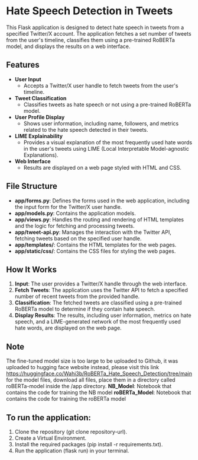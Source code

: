 # Hate Speech Detection in Tweets

This Flask application is designed to detect hate speech in tweets from a specified Twitter/X account. The application fetches a set number of tweets from the user's timeline, classifies them using a pre-trained RoBERTa model, and displays the results on a web interface.

## Features

- **User Input**
  - Accepts a Twitter/X user handle to fetch tweets from the user's timeline.
- **Tweet Classification**
  - Classifies tweets as hate speech or not using a pre-trained RoBERTa model.
- **User Profile Display**
  - Shows user information, including name, followers, and metrics related to the hate speech detected in their tweets.
- **LIME Explainability**
  - Provides a visual explanation of the most frequently used hate words in the user's tweets using LIME (Local Interpretable Model-agnostic Explanations).
- **Web Interface**
  - Results are displayed on a web page styled with HTML and CSS.

## File Structure

- **app/forms.py**: Defines the forms used in the web application, including the input form for the Twitter/X user handle.
- **app/models.py**: Contains the application models.
- **app/views.py**: Handles the routing and rendering of HTML templates and the logic for fetching and processing tweets.
- **app/tweet-api.py**: Manages the interaction with the Twitter API, fetching tweets based on the specified user handle.
- **app/templates/**: Contains the HTML templates for the web pages.
- **app/static/css/**: Contains the CSS files for styling the web pages.

## How It Works

1. **Input**: The user provides a Twitter/X handle through the web interface.
2. **Fetch Tweets**: The application uses the Twitter API to fetch a specified number of recent tweets from the provided handle.
3. **Classification**: The fetched tweets are classified using a pre-trained RoBERTa model to determine if they contain hate speech.
4. **Display Results**: The results, including user information, metrics on hate speech, and a LIME-generated network of the most frequently used hate words, are displayed on the web page.

## Note

The fine-tuned model size is too large to be uploaded to Github, it was uploaded to hugging face website instead, please visit this link https://huggingface.co/Wahi3b/RoBERTa_Hate_Speech_Detection/tree/main for the model files, download all files, place them in a directory called roBERTa-model inside the /app directory.
**NB_Model**: Notebook that contains the code for training the NB model
**roBERTa_Model**: Notebook that contains the code for training the roBERTa model

## To run the application:

1. Clone the repository (git clone repository-url).
2. Create a Virtual Environment.
3. Install the required packages (pip install -r requirements.txt).
4. Run the application (flask run) in your terminal.
